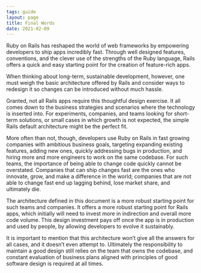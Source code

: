 ```yaml
---
tags: guide
layout: page
title: Final Words
date: 2021-02-09
---
```


Ruby on Rails has reshaped the world of web frameworks by empowering developers
to ship apps incredibly fast. Through well designed features, conventions, and
the clever use of the strengths of the Ruby language, Rails offers a quick and
easy starting point for the creation of feature-rich apps.

When thinking about long-term, sustainable development, however, one must weigh
the basic architecture offered by Rails and consider ways to redesign it so
changes can be introduced without much hassle.

Granted, not all Rails apps require this thoughtful design exercise. It all
comes down to the business strategies and scenarios where the technology is
inserted into. For experiments, companies, and teams looking for short-term
solutions, or small cases in which growth is not expected, the simple Rails
default architecture might be the perfect fit.

More often than not, though, developers use Ruby on Rails in fast growing
companies with ambitious business goals, targeting expanding existing features,
adding new ones, quickly addressing bugs in production, and hiring more and more
engineers to work on the same codebase. For such teams, the importance of being
able to change code quickly cannot be overstated. Companies that can ship
changes fast are the ones who innovate, grow, and make a difference in the
world; companies that are not able to change fast end up lagging behind, lose
market share, and ultimately die.

The architecture defined in this document is a more robust starting point for
such teams and companies. It offers a more robust starting point for Rails apps,
which initially will need to invest more in indirection and overall more code
volume. This design investment pays off once the app is in production and used
by people, by allowing developers to evolve it sustainably.

It is important to mention that this architecture won’t give all the answers for
all cases, and it doesn’t even attempt to. Ultimately the responsibility to
maintain a good design still relies on the team that owns the codebase, and
constant evaluation of business plans aligned with principles of good software
design is required at all times.
